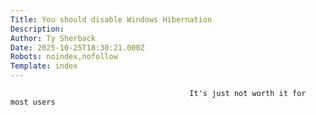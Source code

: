 ```yaml
---
Title: You should disable Windows Hibernation
Description: 
Author: Ty Sherback
Date: 2025-10-25T18:30:21.000Z
Robots: noindex,nofollow
Template: index
---
```


                                            It's just not worth it for most users
                                        